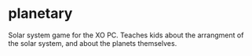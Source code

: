 planetary
=========

Solar system game for the XO PC. Teaches kids about the arrangment of the solar system, and about the planets themselves.
